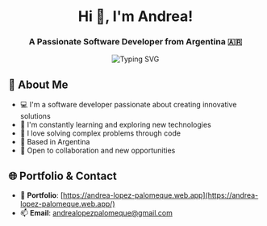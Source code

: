 <h1 align="center">Hi 👋, I'm Andrea!</h1>
<h3 align="center">A Passionate Software Developer from Argentina 🇦🇷</h3>

<p align="center">
  <img src="https://readme-typing-svg.herokuapp.com?font=Fira+Code&pause=1000&color=2196F3&center=true&vCenter=true&width=435&lines=Welcome+to+my+GitHub+profile!;Software+Developer+from+Argentina;Always+learning+new+technologies" alt="Typing SVG" />
</p>

## 🚀 About Me

- 💻 I'm a software developer passionate about creating innovative solutions
- 🌱 I'm constantly learning and exploring new technologies
- 🎯 I love solving complex problems through code
- 📍 Based in Argentina
- 💼 Open to collaboration and new opportunities

## 🌐 Portfolio & Contact

- 🌟 **Portfolio**: [https://andrea-lopez-palomeque.web.app](https://andrea-lopez-palomeque.web.app/)
- 📫 **Email**: [andrealopezpalomeque@gmail.com](mailto:andrealopezpalomeque@gmail.com)
